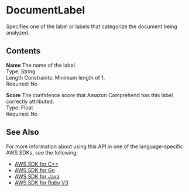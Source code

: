 # DocumentLabel<a name="API_DocumentLabel"></a>

Specifies one of the label or labels that categorize the document being analyzed\.

## Contents<a name="API_DocumentLabel_Contents"></a>

 **Name**   <a name="comprehend-Type-DocumentLabel-Name"></a>
The name of the label\.  
Type: String  
Length Constraints: Minimum length of 1\.  
Required: No

 **Score**   <a name="comprehend-Type-DocumentLabel-Score"></a>
The confidence score that Amazon Comprehend has this label correctly attributed\.  
Type: Float  
Required: No

## See Also<a name="API_DocumentLabel_SeeAlso"></a>

For more information about using this API in one of the language\-specific AWS SDKs, see the following:
+  [AWS SDK for C\+\+](https://docs.aws.amazon.com/goto/SdkForCpp/comprehend-2017-11-27/DocumentLabel) 
+  [AWS SDK for Go](https://docs.aws.amazon.com/goto/SdkForGoV1/comprehend-2017-11-27/DocumentLabel) 
+  [AWS SDK for Java](https://docs.aws.amazon.com/goto/SdkForJava/comprehend-2017-11-27/DocumentLabel) 
+  [AWS SDK for Ruby V3](https://docs.aws.amazon.com/goto/SdkForRubyV3/comprehend-2017-11-27/DocumentLabel) 